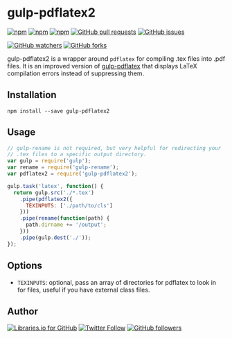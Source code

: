 # gulp-pdflatex2
[![npm](https://img.shields.io/npm/v/gulp-pdflatex2.svg)](https://www.npmjs.com/package/gulp-pdflatex2)
[![npm](https://img.shields.io/npm/l/gulp-pdflatex2.svg)](https://spdx.org/licenses/MIT)
[![npm](https://img.shields.io/npm/dt/gulp-pdflatex2.svg)]([![npm](https://img.shields.io/npm/v/npm.svg)](https://www.npmjs.com/package/gulp-pdflatex2))
[![GitHub pull requests](https://img.shields.io/github/issues-pr/omgimanerd/gulp-pdflatex2.svg)](https://github.com/omgimanerd/gulp-pdflatex2/pulls)
[![GitHub issues](https://img.shields.io/github/issues/omgimanerd/gulp-pdflatex2.svg)](https://github.com/omgimanerd/gulp-pdflatex2/issues)

[![GitHub watchers](https://img.shields.io/github/watchers/omgimanerd/gulp-pdflatex2.svg?style=social&label=Watch)](https://github.com/omgimanerd/gulp-pdflatex2/watchers)
[![GitHub forks](https://img.shields.io/github/forks/omgimanerd/gulp-pdflatex2.svg?style=social&label=Fork)](https://github.com/omgimanerd/gulp-pdflatex2/fork)

gulp-pdflatex2 is a wrapper around `pdflatex` for compiling .tex files into
.pdf files. It is an improved version of
[gulp-pdflatex](https://www.npmjs.com/package/gulp-pdflatex) that displays
LaTeX compilation errors instead of suppressing them.

## Installation
```
npm install --save gulp-pdflatex2
```

## Usage
```javascript
// gulp-rename is not required, but very helpful for redirecting your
// .tex files to a specific output directory.
var gulp = require('gulp');
var rename = require('gulp-rename');
var pdflatex2 = require('gulp-pdflatex2');

gulp.task('latex', function() {
  return gulp.src('./*.tex')
    .pipe(pdflatex2({
      TEXINPUTS: ['./path/to/cls']
    }))
    .pipe(rename(function(path) {
      path.dirname += '/output';
    }))
    .pipe(gulp.dest('./'));
});
```

## Options
- `TEXINPUTS`: optional, pass an array of directories for pdflatex to look
  in for files, useful if you have external class files.

## Author
[![Libraries.io for GitHub](https://img.shields.io/badge/Alvin%20Lin-omgimanerd-blue.svg)](http://omgimanerd.tech)
[![Twitter Follow](https://img.shields.io/twitter/follow/omgimanerd.svg?style=social&label=Follow)](https://twitter.com/omgimanerd)
[![GitHub followers](https://img.shields.io/github/followers/omgimanerd.svg?style=social&label=Follow)](https://github.com/omgimanerd)
